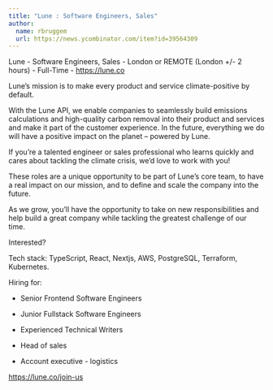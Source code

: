 ```yaml
---
title: "Lune : Software Engineers, Sales"
author:
  name: rbruggem
  url: https://news.ycombinator.com/item?id=39564309
---
```

Lune - Software Engineers, Sales - London or REMOTE (London +&#x2F;- 2 hours) - Full-Time - <a href="https:&#x2F;&#x2F;lune.co" rel="nofollow">https:&#x2F;&#x2F;lune.co</a>

Lune’s mission is to make every product and service climate-positive by default.

With the Lune API, we enable companies to seamlessly build emissions calculations and high-quality carbon removal into their product and services and make it part of the customer experience. In the future, everything we do will have a positive impact on the planet – powered by Lune.

If you’re a talented engineer or sales professional who learns quickly and cares about tackling the climate crisis, we’d love to work with you!

These roles are a unique opportunity to be part of Lune’s core team, to have a real impact on our mission, and to define and scale the company into the future.

As we grow, you’ll have the opportunity to take on new responsibilities and help build a great company while tackling the greatest challenge of our time.

Interested?

Tech stack: TypeScript, React, Nextjs, AWS, PostgreSQL, Terraform, Kubernetes.

Hiring for:

- Senior Frontend Software Engineers

- Junior Fullstack Software Engineers

- Experienced Technical Writers

- Head of sales

- Account executive - logistics

<a href="https:&#x2F;&#x2F;lune.co&#x2F;join-us" rel="nofollow">https:&#x2F;&#x2F;lune.co&#x2F;join-us</a>
